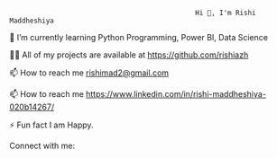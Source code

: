                                                   Hi 👋, I'm Rishi Maddheshiya
🌱 I’m currently learning Python Programming, Power BI, Data Science

👨‍💻 All of my projects are available at https://github.com/rishiazh

📫 How to reach me rishimad2@gmail.com

📫 How to reach me https://www.linkedin.com/in/rishi-maddheshiya-020b14267/

⚡ Fun fact I am Happy.


Connect with me:

